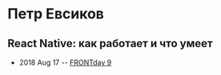 # Петр Евсиков

## React Native: как работает и что умеет
- 2018 Aug 17 -- [FRONTday 9](https://youtu.be/_YENFgmTYRg?t=268)    
